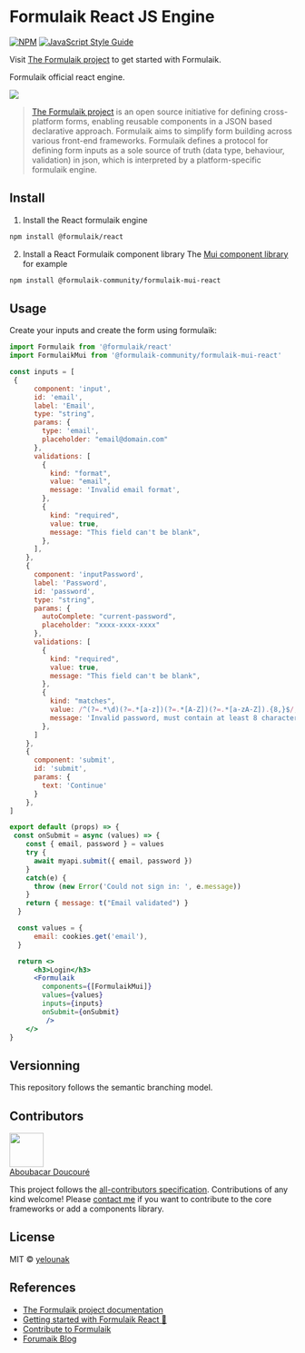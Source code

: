 # Formulaik React JS Engine

[![NPM](https://img.shields.io/npm/v/@formulaik/react.svg)](https://www.npmjs.com/package/formulaik/react) [![JavaScript Style Guide](https://img.shields.io/badge/code_style-standard-brightgreen.svg)](https://standardjs.com)

Visit [The Formulaik project](https://formulaik-core.github.io/documentation/) to get started with Formulaik.

Formulaik official react engine.

![](https://formulaik-core.github.io/documentation/img/icon_xs.svg)

> [The Formulaik project](https://formulaik-core.github.io/documentation/) is an open source initiative for defining cross-platform forms, enabling reusable components in a JSON based declarative approach. Formulaik aims to simplify form building across various front-end frameworks. Formulaik defines a protocol for defining form inputs as a sole source of truth (data type, behaviour, validation) in json, which is interpreted by a platform-specific formulaik engine.

## Install

1. Install the React formulaik engine

```bash
npm install @formulaik/react
```

2. Install a React Formulaik component library
The [Mui component library](https://github.com/formulaik-community/formulaik-mui-react) for example

```bash
npm install @formulaik-community/formulaik-mui-react
```

## Usage

Create your inputs and create the form using formulaik:

```jsx
import Formulaik from '@formulaik/react'
import FormulaikMui from '@formulaik-community/formulaik-mui-react'

const inputs = [
 {
      component: 'input',
      id: 'email',
      label: 'Email',
      type: "string",
      params: {
        type: 'email',
        placeholder: "email@domain.com"
      },
      validations: [
        {
          kind: "format",
          value: "email",
          message: 'Invalid email format',
        },
        {
          kind: "required",
          value: true,
          message: "This field can't be blank",
        },
      ],
    },
    {
      component: 'inputPassword',
      label: 'Password',
      id: 'password',
      type: "string",
      params: {
        autoComplete: "current-password",
        placeholder: "xxxx-xxxx-xxxx"
      },
      validations: [
        {
          kind: "required",
          value: true,
          message: "This field can't be blank",
        },
        {
          kind: "matches",
          value: /^(?=.*\d)(?=.*[a-z])(?=.*[A-Z])(?=.*[a-zA-Z]).{8,}$/,
          message: 'Invalid password, must contain at least 8 characters and at most 18 characters',
        },
      ]
    },
    {
      component: 'submit',
      id: 'submit',
      params: {
        text: 'Continue'
      }
    },
]

export default (props) => {
 const onSubmit = async (values) => {
    const { email, password } = values
    try {
      await myapi.submit({ email, password })
    }
    catch(e) {
      throw (new Error('Could not sign in: ', e.message))
    }
    return { message: t("Email validated") }
  }

  const values = {
      email: cookies.get('email'),
  }

  return <>
      <h3>Login</h3>
      <Formulaik
        components={[FormulaikMui]}
        values={values}
        inputs={inputs}
        onSubmit={onSubmit}
         />
    </>
}
```

## Versionning
This repository follows the semantic branching model.

## Contributors
[<img src="https://github.com/adoucoure.png" width="60px;"/>
<br />
<sub>
<a href="https://github.com/adoucoure">Aboubacar Doucouré</a>
</sub>](https://adoucoure.com/formulaik)

This project follows the [all-contributors specification](https://github.com/all-contributors/all-contributors). Contributions of any kind welcome!
Please [contact me](https://adoucoure.com/contact) if you want to contribute to the core frameworks or add a components library.


## License

MIT © [yelounak](https://github.com/yelounak)

## References
- [The Formulaik project documentation](https://formulaik-core.github.io/documentation/)
- [Getting started with Formulaik React 🚀](https://formulaik-core.github.io/documentation/docs/next/gettingstarted/react/installation)
- [Contribute to Formulaik](https://formulaik-core.github.io/documentation/docs/next/contributing)
- [Forumaik Blog](https://adoucoure.com/formulaik)
